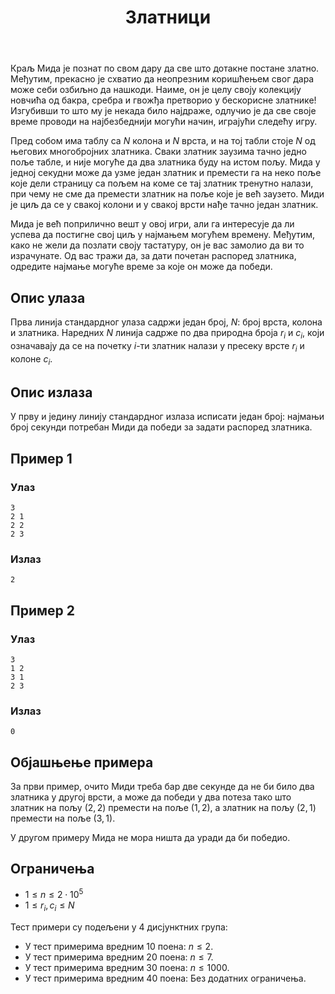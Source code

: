 ﻿---
title: Златници
timelimit: 1.0 # у секундама
memlimit: 64   # y MB
owner: takprog # власник је онај ко ради на задатку
origin: # опционо (ако се зна одакле је задатак преузет, пожељно је навести извор)
tags: [] # сваки задатак може бити означен према унапред договореној листи ознака
status: KOMPLETAN # један од: "IZRADA", "PREGLED" или "KOMPLETAN".
status-date: 2024-08-15 # датум у формату YYYY-MM-DD од када је задатак у наведеном статусу
solutions:
  - name: ex0
    lang: [cpp]
    desc: ""
    tags: []
---

Краљ Мида је познат по свом дару да све што дотакне постане златно. Међутим, прекасно је схватио да неопрезним коришћењем свог дара може себи озбиљно да нашкоди. Наиме, он је целу своју колекцију новчића од бакра, сребра и гвожђа претворио у бескорисне златнике! Изгубивши то што му је некада било најдраже, одлучио је да све своје време проводи на најбезбеднији могући начин, играјући следећу игру.

Пред собом има таблу са $N$ колона и $N$ врста, и на тој табли стоје $N$ од његових многобројних златника. Сваки златник заузима тачно једно поље табле, и није могуће да два златника буду на истом пољу. Мида у једној секудни може да узме један златник и премести га на неко поље које дели страницу са пољем на коме се тај златник тренутно налази, при чему не сме да премести златник на поље које је већ заузето. Миди је циљ да се у свакој колони и у свакој врсти нађе тачно један златник.

Мида је већ поприлично вешт у овој игри, али га интересује да ли успева да постигне свој циљ у најмањем могућем времену. Међутим, како не жели да позлати своју тастатуру, он је вас замолио да ви то израчунате. Од вас тражи да, за дати почетан распоред златника, одредите најмање могуће време за које он може да победи.
## Опис улаза
Прва линија стандардног улаза садржи један број, $N$: број врста, колона и златника.
Наредних $N$ линија садрже по два природна броја $r_i$ и $c_i$, који означавају да се на почетку $i$-ти златник налази у пресеку врсте $r_i$ и колоне $c_i$.

## Опис излаза
У прву и једину линију стандардног излаза исписати један број: најмањи број секунди потребан Миди да победи за задати распоред златника.
## Пример 1

### Улаз

```
3
2 1
2 2
2 3
```

### Излаз

```
2
```

## Пример 2

### Улаз

```
3
1 2
3 1
2 3
```

### Излаз

```
0
```

## Објашњење примера
За први пример, очито Миди треба бар две секунде да не би било два златника у другој врсти, а може да победи у два потеза тако што златник на пољу $(2,2)$ премести на поље $(1,2)$, а златник на пољу $(2,1)$ премести на поље $(3,1)$.

У другом примеру Мида не мора ништа да уради да би победио.


## Ограничења
-   $1 \leq n \leq 2\cdot 10^5$
-   $1\leq r_i,c_i\leq N$

Тест примери су подељени у 4 дисјунктних група:

-   У тест примерима вредним $10$ поена: $n \leq 2$.
-   У тест примерима вредним $20$ поена: $n \leq 7$.
-   У тест примерима вредним $30$ поена: $n \leq 1000$.
-   У тест примерима вредним $40$ поена: Без додатних ограничења.
